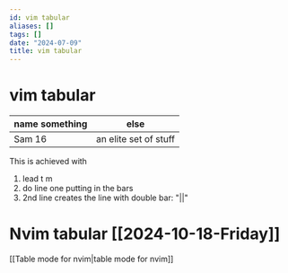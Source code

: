 ```yaml
---
id: vim tabular
aliases: []
tags: []
date: "2024-07-09"
title: vim tabular
---
```


# vim tabular

| name something | else                  |
| -------------- | --------------------- |
| Sam 16         | an elite set of stuff |

This is achieved with

1. lead t m
2. do line one putting in the bars
3. 2nd line creates the line with double bar: "||"

# Nvim tabular [[2024-10-18-Friday]]

[[Table mode for nvim|table mode for nvim]]
